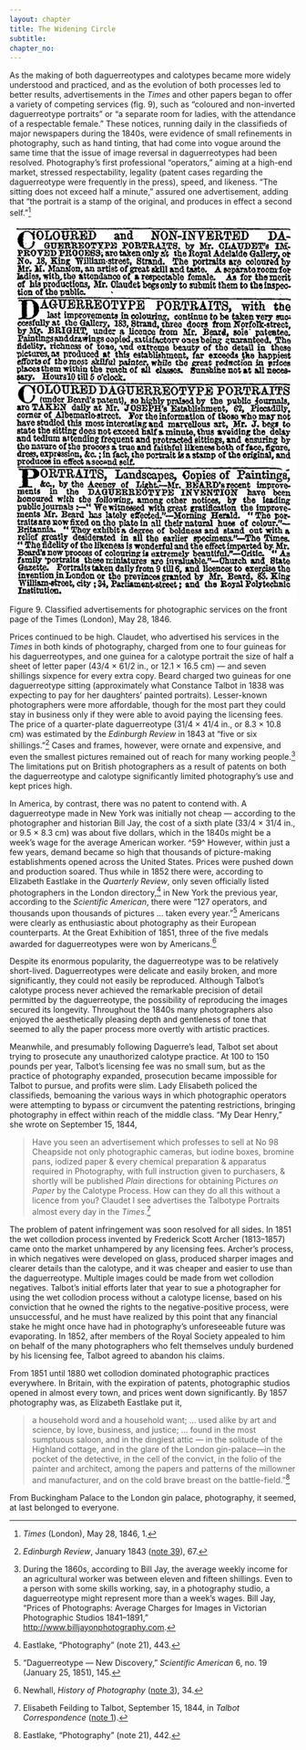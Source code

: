 ```yaml
---
layout: chapter
title: The Widening Circle
subtitle:
chapter_no:
---
```


As the making of both daguerreotypes and calotypes became more widely
understood and practiced, and as the evolution of both processes led to
better results, advertisements in the *Times* and other papers began to
offer a variety of competing services (fig.
9), such as “coloured and non-inverted daguerreotype portraits”
or “a separate room for ladies, with the attendance of a respectable
female.” These notices, running daily in the classifieds of major
newspapers during the 1840s, were evidence of small refinements in
photography, such as hand tinting, that had come into vogue around the
same time that the issue of image reversal in daguerreotypes had been
resolved. Photography’s first professional “operators,” aiming at a
high-end market, stressed respectability, legality (patent cases
regarding the daguerreotype were frequently in the press), speed, and
likeness. “The sitting does not exceed half a minute,” assured one
advertisement, adding that “the portrait is a stamp of the original, and
produces in effect a second self.”[^56]

![17690.png](../assets/images/17690.png)
Figure 9. Classified advertisements for photographic services on the front
page of the Times (London), May 28, 1846.

Prices continued to be high. Claudet, who advertised his services in the
*Times* in both kinds of photography, charged from one to four guineas
for his daguerreotypes, and one guinea for a calotype portrait the size
of half a sheet of letter paper (43/4 ×
61/2 in., or 12.1 × 16.5 cm) — and
seven shillings sixpence for every extra copy. Beard charged two guineas
for one daguerreotype sitting (approximately what Constance Talbot in
1838 was expecting to pay for her daughters’ painted portraits).
Lesser-known photographers were more affordable, though for the most
part they could stay in business only if they were able to avoid paying
the licensing fees. The price of a quarter-plate daguerreotype
(31/4 × 41/4 in., or 8.3 ×
10.8 cm) was estimated by the *Edinburgh Review* in 1843 at “five
or six shillings.”[^57] Cases and
frames, however, were ornate and expensive, and even the smallest
pictures remained out of reach for many working people.[^58] The limitations put on British
photographers as a result of patents on both the daguerreotype and
calotype significantly limited photography’s use and kept prices high.

In America, by contrast, there was no patent to contend with. A
daguerreotype made in New York was initially not cheap — according to
the photographer and historian Bill Jay, the cost of a sixth plate
(33/4 × 31/4 in., or 9.5 ×
8.3 cm) was about five dollars, which in the 1840s might be a
week’s wage for the average American worker. ^59^ However, within just a
few years, demand became so high that thousands of picture-making
establishments opened across the United States. Prices were pushed down
and production soared. Thus while in 1852 there were, according to
Elizabeth Eastlake in the *Quarterly Review*, only seven officially
listed photographers in the London directory,[^60] in New York the previous year,
according to the *Scientific American*, there were “127 operators, and
thousands upon thousands of pictures … taken every year.”[^61] Americans were clearly as
enthusiastic about photography as their European counterparts. At the
Great Exhibition of 1851, three of the five medals awarded for
daguerreotypes were won by Americans.[^62]

Despite its enormous popularity, the daguerreotype was to be relatively
short-lived. Daguerreotypes were delicate and easily broken, and more
significantly, they could not easily be reproduced. Although Talbot’s
calotype process never achieved the remarkable precision of detail
permitted by the daguerreotype, the possibility of reproducing the
images secured its longevity. Throughout the 1840s many photographers
also enjoyed the aesthetically pleasing depth and gentleness of tone
that seemed to ally the paper process more overtly with artistic
practices.

Meanwhile, and presumably following Daguerre’s lead, Talbot set about
trying to prosecute any unauthorized calotype practice. At 100 to 150
pounds per year, Talbot’s licensing fee was no small sum, but as the
practice of photography expanded, prosecution became impossible for
Talbot to pursue, and profits were slim. Lady Elisabeth policed the
classifieds, bemoaning the various ways in which photographic operators
were attempting to bypass or circumvent the patenting restrictions,
bringing photography in effect within reach of the middle class. “My
Dear Henry,” she wrote on September 15, 1844,

> Have you seen an advertisement which professes to sell at No 98
> Cheapside not only photographic cameras, but iodine boxes, bromine
> pans, iodized paper & every chemical preparation & apparatus required
> in Photography, with full instruction given to purchasers, & shortly
> will be published *Plain* directions for obtaining Pictures *on Paper*
> by the Calotype Process. How can they do all this without a licence
> from you? Claudet I see advertises the Talbotype Portraits almost
> every day in the *Times*.[^63]

The problem of patent infringement was soon resolved for all sides. In
1851 the wet collodion process invented by Frederick Scott Archer
(1813–1857) came onto the market unhampered by any licensing fees.
Archer’s process, in which negatives were developed on glass, produced
sharper images and clearer details than the calotype, and it was cheaper
and easier to use than the daguerreotype. Multiple images could be made
from wet collodion negatives. Talbot’s initial efforts later that year
to sue a photographer for using the wet collodion process without a
calotype license, based on his conviction that he owned the rights to
the negative-positive process, were unsuccessful, and he must have
realized by this point that any financial stake he might once have had
in photography’s unforeseeable future was evaporating. In 1852, after
members of the Royal Society appealed to him on behalf of the many
photographers who felt themselves unduly burdened by his licensing fee,
Talbot agreed to abandon his claims.

From 1851 until 1880 wet collodion dominated photographic practices
everywhere. In Britain, with the expiration of patents, photographic
studios opened in almost every town, and prices went down significantly.
By 1857 photography was, as Elizabeth Eastlake put it,

> a household word and a household want; … used alike by art and
> science, by love, business, and justice; … found in the most sumptuous
> saloon, and in the dingiest attic — in the solitude of the Highland
> cottage, and in the glare of the London gin-palace—in the pocket of
> the detective, in the cell of the convict, in the folio of the painter
> and architect, among the papers and patterns of the millowner and
> manufacturer, and on the cold brave breast on the battle-field.”[^64]

From Buckingham Palace to the London gin palace, photography, it seemed,
at last belonged to everyone.

[^56]: *Times* (London), May 28, 1846, 1.

[^57]: *Edinburgh Review*, January 1843 ([note 39](04_photographic_portraiture.html#fn:39)), 67.

[^58]: During the 1860s, according to Bill Jay, the average weekly income for an agricultural worker was between eleven and fifteen shillings. Even to a person with some skills working, say, in a photography studio, a daguerreotype might represent more than a week’s wages. Bill Jay, “Prices of Photographs: Average Charges for Images in Victorian Photographic Studios 1841–1891,” <http://www.billjayonphotography.com>.

[^59]: Jay, “Prices of Photographs” ([note 55](04_photographic_portraiture.html#fn:55)).

[^60]: Eastlake, “Photography” (note 21), 443.

[^61]: “Daguerreotype — New Discovery,” *Scientific American* 6, no. 19 (January 25, 1851), 145.

[^62]: Newhall, *History of Photography* ([note 3](01_early_days.html#fn:3)), 34.

[^63]: Elisabeth Feilding to Talbot, September 15, 1844, in *Talbot Correspondence* ([note 1](01_early_days.html#fn:1)).

[^64]: Eastlake, “Photography” (note 21), 442.
